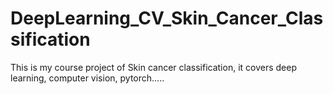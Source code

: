 # DeepLearning_CV_Skin_Cancer_Classification
This is my course project of Skin cancer classification, it covers deep learning, computer vision, pytorch.....
